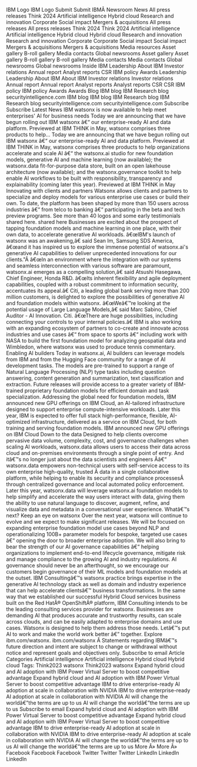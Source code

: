 ﻿IBM Logo IBM Logo Submit Submit IBMÂ Newsroom News All press releases Think 2024 Artificial intelligence Hybrid cloud Research and innovation Corporate Social impact Mergers & acquisitions All press releases All press releases Think 2024 Think 2024 Artificial intelligence Artificial intelligence Hybrid cloud Hybrid cloud Research and innovation Research and innovation Corporate Corporate Social impact Social impact Mergers & acquisitions Mergers & acquisitions Media resources Asset gallery B-roll gallery Media contacts Global newsrooms Asset gallery Asset gallery B-roll gallery B-roll gallery Media contacts Media contacts Global newsrooms Global newsrooms Inside IBM Leadership About IBM Investor relations Annual report Analyst reports CSR IBM policy Awards Leadership Leadership About IBM About IBM Investor relations Investor relations Annual report Annual report Analyst reports Analyst reports CSR CSR IBM policy IBM policy Awards Awards Blog IBM blog IBM Research blog securityintelligence.com IBM blog IBM blog IBM Research blog IBM Research blog securityintelligence.com securityintelligence.com Subscribe Subscribe Latest News IBM watsonx is now available to help meet enterprises' AI for business needs Today we are announcing that we have begun rolling out IBM watsonx â€“ our enterprise-ready AI and data platform. Previewed at IBM THINK in May, watsonx comprises three products to help... Today we are announcing that we have begun rolling out IBM watsonx â€“ our enterprise-ready AI and data platform. Previewed at IBM THINK in May, watsonx comprises three products to help organizations accelerate and scale AI â€“ the watsonx.ai studio for new foundation models, generative AI and machine learning (now available); the watsonx.data fit-for-purpose data store, built on an open lakehouse architecture (now available); and the watsonx.governance toolkit to help enable AI workflows to be built with responsibility, transparency and explainability (coming later this year). Previewed at IBM THINK in May Innovating with clients and partners Watsonx allows clients and partners to specialize and deploy models for various enterprise use cases or build their own. To date, the platform has been shaped by more than 150 users across industries â€“ from telco to banking â€“ participating in the beta and tech preview programs. See more than 40 logos and some early testimonials shared here. shared here Businesses are excited about the prospect of tapping foundation models and machine learning in one place, with their own data, to accelerate generative AI workloads. â€œIBM's launch of watsonx was an awakening,â€ said Sean Im, Samsung SDS America, â€œand it has inspired us to explore the immense potential of watsonx.ai's generative AI capabilities to deliver unprecedented innovations for our clients."Â  â€œIn an environment where the integration with our systems and seamless interconnection with various software are paramount, watsonx.ai emerges as a compelling solution,â€ said Atsushi Hasegawa, Chief Engineer, Honda R&D. â€œIts inherent flexibility and agile deployment capabilities, coupled with a robust commitment to information security, accentuates its appeal.â€ Citi, a leading global bank serving more than 200 million customers, is delighted to explore the possibilities of generative AI and foundation models within watsonx. â€œWeâ€™re looking at the potential usage of Large Language Models,â€ said Marc Sabino, Chief Auditor - AI Innovation. Citi. â€œThere are huge possibilities, including connecting your controls to your internal policies.â€ IBM is also working with an expanding ecosystem of partners to co-create and innovate across industries and use cases â€“ from space to sports â€“ including work with NASA to build the first foundation model for analyzing geospatial data and Wimbledon, where watsonx was used to produce tennis commentary. Enabling AI builders Today in watsonx.ai, AI builders can leverage models from IBM and from the Hugging Face community for a range of AI development tasks. The models are pre-trained to support a range of Natural Language Processing (NLP) type tasks including question answering, content generation and summarization, text classification and extraction. Future releases will provide access to a greater variety of IBM-trained proprietary foundation models for efficient domain and task specialization. Addressing the global need for foundation models, IBM announced new GPU offerings on IBM Cloud, an AI-tailored infrastructure designed to support enterprise compute-intensive workloads. Later this year, IBM is expected to offer full stack high-performance, flexible, AI-optimized infrastructure, delivered as a service on IBM Cloud, for both training and serving foundation models. IBM announced new GPU offerings on IBM Cloud Down to the data Designed to help clients overcome pervasive data volume, complexity, cost, and governance challenges when scaling AI workloads, watsonx.data allows users to access their data across cloud and on-premises environments through a single point of entry. And itâ€™s no longer just about the data scientists and engineers Ââ€“ watsonx.data empowers non-technical users with self-service access to its own enterprise high-quality, trusted Â data in a single collaborative platform, while helping to enable its security and compliance processesÂ through centralized governance and local automated policy enforcement. Later this year, watsonx.data will leverage watsonx.ai foundation models to help simplify and accelerate the way users interact with data, giving them the ability to use natural language to discover, augment, refine, and visualize data and metadata in a conversational user experience. Whatâ€™s next? Keep an eye on watsonx Over the next year, watsonx will continue to evolve and we expect to make significant releases. We will be focused on expanding enterprise foundation model use cases beyond NLP and operationalizing 100B+ parameter models for bespoke, targeted use cases â€“ opening the door to broader enterprise adoption. We will also bring to bear the strength of our AI governance capabilities â€“ helping organizations to implement end-to-end lifecycle governance, mitigate risk and manage compliance to the growing AI and industry regulations. AI governance should never be an afterthought, so we encourage our customers begin governance of their ML models and foundation models at the outset. IBM Consultingâ€™s watsonx practice brings expertise in the generative AI technology stack as well as domain and industry experience that can help accelerate clientsâ€™ business transformations. In the same way that we established our successful Hybrid Cloud services business built on the Red HatÂ® OpenShiftÂ® platform, IBM Consulting intends to be the leading consulting services provider for watsonx. Businesses are demanding AI that produces accurate and trustworthy results, can scale across clouds, and can be easily adapted to enterprise domains and use cases. Watsonx is designed to help them address those needs. Letâ€™s put AI to work and make the world work better â€” together. Explore ibm.com/watsonx. ibm.com/watsonx Â  Statements regarding IBMâ€™s future direction and intent are subject to change or withdrawal without notice and represent goals and objectives only. Subscribe to email Article Categories Artificial intelligence Artificial intelligence Hybrid cloud Hybrid cloud Tags: Think2023 watsonx Think2023 watsonx Expand hybrid cloud and AI adoption with IBM Power Virtual Server to boost competitive advantage Expand hybrid cloud and AI adoption with IBM Power Virtual Server to boost competitive advantage IBM to drive enterprise-ready AI adoption at scale in collaboration with NVIDIA IBM to drive enterprise-ready AI adoption at scale in collaboration with NVIDIA AI will change the worldâ€”the terms are up to us AI will change the worldâ€”the terms are up to us Subscribe to email Expand hybrid cloud and AI adoption with IBM Power Virtual Server to boost competitive advantage Expand hybrid cloud and AI adoption with IBM Power Virtual Server to boost competitive advantage IBM to drive enterprise-ready AI adoption at scale in collaboration with NVIDIA IBM to drive enterprise-ready AI adoption at scale in collaboration with NVIDIA AI will change the worldâ€”the terms are up to us AI will change the worldâ€”the terms are up to us More Â» More Â» Facebook Facebook Facebook Twitter Twitter Twitter LinkedIn LinkedIn LinkedIn
